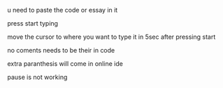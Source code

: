 u need to paste the code or essay in it

press start typing

move the cursor to where you want to type it in 5sec after pressing start

no coments needs to be their in code

extra paranthesis will come in online ide

pause is not working
